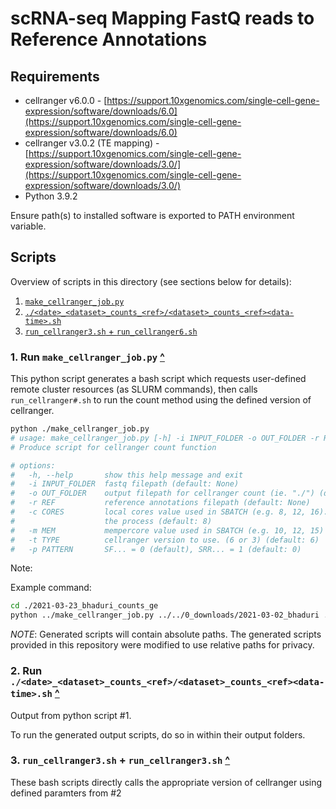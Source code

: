 # scRNA-seq Mapping FastQ reads to Reference Annotations

## Requirements

- cellranger v6.0.0 - [https://support.10xgenomics.com/single-cell-gene-expression/software/downloads/6.0](https://support.10xgenomics.com/single-cell-gene-expression/software/downloads/6.0)
- cellranger v3.0.2 (TE mapping) - [https://support.10xgenomics.com/single-cell-gene-expression/software/downloads/3.0/](https://support.10xgenomics.com/single-cell-gene-expression/software/downloads/3.0/)
- Python 3.9.2 

Ensure path(s) to installed software is exported to PATH environment variable.

## Scripts

Overview of scripts in this directory (see sections below for details):

1. [`make_cellranger_job.py`](#1-run-make_cellranger_jobpy-)
2. [`./<date>_<dataset>_counts_<ref>/<dataset>_counts_<ref><data-time>.sh`](#2-run-date_dataset_counts_refdataset_counts_refdata-timesh-)
3. [`run_cellranger3.sh` + `run_cellranger6.sh`](#3-run_cellranger3sh--run_cellranger3sh)

### 1. Run `make_cellranger_job.py` [^](#scripts)

This python script generates a bash script which requests user-defined remote cluster resources (as SLURM commands), then calls  `run_cellranger#.sh` to run the count method using the defined version of cellranger. 

```bash
python ./make_cellranger_job.py 
# usage: make_cellranger_job.py [-h] -i INPUT_FOLDER -o OUT_FOLDER -r REF [-c CORES] [-m MEM] [-t TYPE]
# Produce script for cellranger count function

# options:
#   -h, --help       show this help message and exit
#   -i INPUT_FOLDER  fastq filepath (default: None)
#   -o OUT_FOLDER    output filepath for cellranger count (ie. "./") (default: None)
#   -r REF           reference annotations filepath (default: None)
#   -c CORES         local cores value used in SBATCH (e.g. 8, 12, 16). larger the value the higher greater the faster
#                    the process (default: 8)
#   -m MEM           mempercore value used in SBATCH (e.g. 10, 12, 15) (default: 10)
#   -t TYPE          cellranger version to use. (6 or 3) (default: 6)
#   -p PATTERN       SF... = 0 (default), SRR... = 1 (default: 0)
```

Note: 

Example command:

```bash
cd ./2021-03-23_bhaduri_counts_ge
python ../make_cellranger_job.py ../../0_downloads/2021-03-02_bhaduri ./ ../../0_downloads/hg38-refdata/refdata-gex-GRCh38-2020-A 8 15 6 bhaduri_counts_ge &> tmp.out
```

*NOTE*: Generated scripts will contain absolute paths. The generated scripts provided in this repository were modified to use relative paths for privacy. 



### 2. Run `./<date>_<dataset>_counts_<ref>/<dataset>_counts_<ref><data-time>.sh` [^](#scripts)

Output from python script #1. 

To run the generated output scripts, do so in within their output folders.

### 3. `run_cellranger3.sh` + `run_cellranger3.sh` [^](#scripts)

These bash scripts directly calls the appropriate version of cellranger using defined paramters from #2
